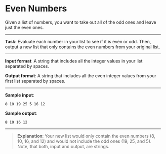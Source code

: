 # Even Numbers

Given a list of numbers, you want to take out all of the odd ones and leave just the even ones. 

---
 
**Task**: Evaluate each number in your list to see if it is even or odd. Then, output a new list that only contains the even numbers from your original list. 
 
---

**Input format**: A string that includes all the integer values in your list separated by spaces. 
 
**Output format**: A string that includes all the even integer values from your first list separated by spaces. 

---
 
**Sample input**:  
```
8 10 19 25 5 16 12
``` 
 
**Sample output**:
```
8 10 16 12
```

---

>**Explanation**: Your new list would only contain the even numbers (8, 10, 16, and 12) and would not include the odd ones (19, 25, and 5). Note, that both, input and output, are strings.